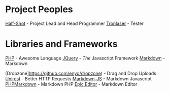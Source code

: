 Project Peoples
========

[Half-Shot](https://github.com/Half-Shot) - Project Lead and Head Programmer
[Tronlaser](https://github.com/Tronlaser)  - Tester

Libraries and Frameworks
========================

[PHP](http://php.net/) - Awesome Language
[JQuery](http://jquery.com/) - *The* Javascript Framework
[Markdown](http://daringfireball.net/projects/markdown/) - Markdown

[Dropzone]https://github.com/enyo/dropzone) - Drag and Drop Uploads
[Unirest](http://unirest.io/) - Better HTTP Requests
[Markdown-JS](https://github.com/evilstreak/markdown-js) - Markdown Javascript
[PHPMarkdown](https://michelf.ca/projects/php-markdown/) - Markdown PHP
[Epic Editor](http://epiceditor.com/) - Markdown Editor
